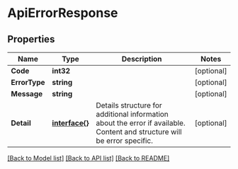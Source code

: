 # ApiErrorResponse

## Properties

Name | Type | Description | Notes
------------ | ------------- | ------------- | -------------
**Code** | **int32** |  | [optional] 
**ErrorType** | **string** |  | [optional] 
**Message** | **string** |  | [optional] 
**Detail** | [**interface{}**](.md) | Details structure for additional information about the error if available. Content and structure will be error specific. | [optional] 

[[Back to Model list]](../README.md#documentation-for-models) [[Back to API list]](../README.md#documentation-for-api-endpoints) [[Back to README]](../README.md)


